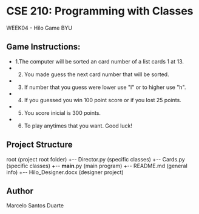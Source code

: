 # CSE 210: Programming with Classes
WEEK04 - Hilo Game 
BYU 

## Game Instructions:
  * 1.The computer will be sorted an card number of a list cards 1 at 13.
  * 2. You made guess the next card number that will be sorted.
  * 3. If number that you guess were lower use "l" or to higher use "h".
  * 4. If you guessed you win 100 point score or if you lost 25 points.
  * 5. You score inicial is 300 points.
  * 6. To play anytimes that you want. Good luck!

## Project Structure

root                  (project root folder)
+-- Director.py          (specific classes)
+-- Cards.py             (specific classes)
+-- __main__.py          (main program)
+-- README.md           (general info)
+-- Hilo_Designer.docx  (designer project)


## Author
Marcelo Santos Duarte
